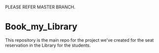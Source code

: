 PLEASE REFER MASTER BRANCH.
# Book_my_Library
This repository is the main repo for the project we've created for the seat reservation in the Library for the students. 
